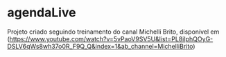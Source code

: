 # agendaLive
Projeto criado seguindo treinamento do canal Michelli Brito, disponível em (https://www.youtube.com/watch?v=5vPaoV9SV5U&list=PL8iIphQOyG-DSLV6qWs8wh37o0R_F9Q_Q&index=1&ab_channel=MichelliBrito)
